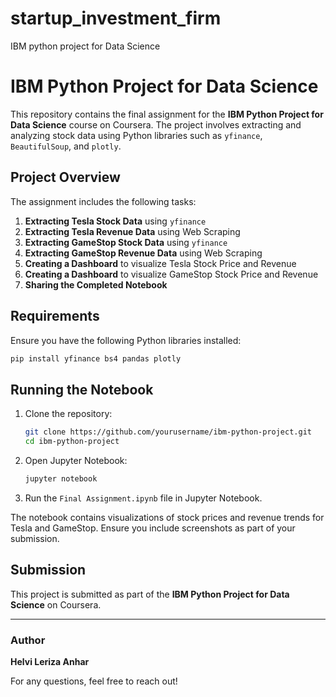 # startup_investment_firm
IBM python project for Data Science
# IBM Python Project for Data Science

This repository contains the final assignment for the **IBM Python Project for Data Science** course on Coursera. The project involves extracting and analyzing stock data using Python libraries such as `yfinance`, `BeautifulSoup`, and `plotly`.

## Project Overview

The assignment includes the following tasks:
1. **Extracting Tesla Stock Data** using `yfinance`
2. **Extracting Tesla Revenue Data** using Web Scraping
3. **Extracting GameStop Stock Data** using `yfinance`
4. **Extracting GameStop Revenue Data** using Web Scraping
5. **Creating a Dashboard** to visualize Tesla Stock Price and Revenue
6. **Creating a Dashboard** to visualize GameStop Stock Price and Revenue
7. **Sharing the Completed Notebook**

## Requirements

Ensure you have the following Python libraries installed:
```sh
pip install yfinance bs4 pandas plotly
```

## Running the Notebook

1. Clone the repository:
   ```sh
   git clone https://github.com/yourusername/ibm-python-project.git
   cd ibm-python-project
   ```
2. Open Jupyter Notebook:
   ```sh
   jupyter notebook
   ```
3. Run the `Final Assignment.ipynb` file in Jupyter Notebook.

The notebook contains visualizations of stock prices and revenue trends for Tesla and GameStop. Ensure you include screenshots as part of your submission.

## Submission

This project is submitted as part of the **IBM Python Project for Data Science** on Coursera.

---

### Author
**Helvi Leriza Anhar**

For any questions, feel free to reach out!
